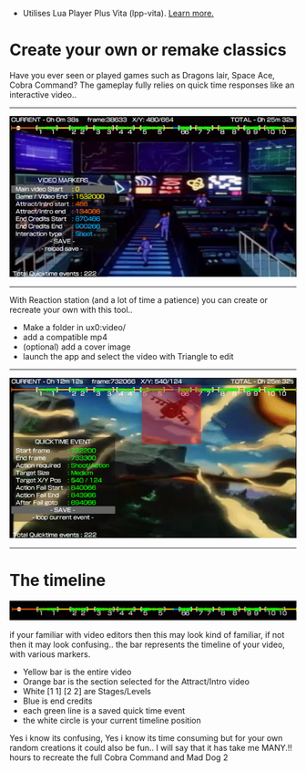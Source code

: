 * Utilises Lua Player Plus Vita (lpp-vita). [Learn more.](https://github.com/Rinnegatamante/lpp-vita)
# Create your own or remake classics
Have you ever seen or played games such as Dragons lair, Space Ace, Cobra Command?
The gameplay fully relies on quick time responses like an interactive video..

-----

![](https://github.com/AntHJ/Reaction-Station/blob/main/Reaction%20Station%201.png)

-----

With Reaction station (and a lot of time a patience) you can create or recreate your own with this tool..

- Make a folder in ux0:video/
- add a compatible mp4
- (optional) add a cover image
- launch the app and select the video with Triangle to edit

-----

![](https://github.com/AntHJ/Reaction-Station/blob/main/Reaction%20Station%202.png)

-----
# The timeline

![](https://github.com/AntHJ/Reaction-Station/blob/main/Reaction%20Station%20timeline.png)

if your familiar with video editors then this may look kind of familiar, if not then it may look confusing..
the bar represents the timeline of your video, with various markers.

- Yellow bar is the entire video
- Orange bar is the section selected for the Attract/Intro video
- White  [1 1]    [2    2]   are Stages/Levels
- Blue is end credits
- each green line is a saved quick time event
- the white circle is your current timeline position

Yes i know its confusing, Yes i know its time consuming but for your own random creations it could also be fun..
I will say that it has take me MANY.!! hours to recreate the full Cobra Command and Mad Dog 2
